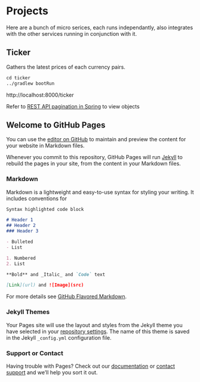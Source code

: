 # Projects

Here are a bunch of micro serices, each runs independantly, also integrates with the other services running in conjunction with it.

## Ticker

Gathers the latest prices of each currency pairs.

```markdown
cd ticker
../gradlew bootRun
```

http://localhost:8000/ticker

Refer to [REST API pagination in Spring](http://www.baeldung.com/rest-api-pagination-in-spring) to view objects





## Welcome to GitHub Pages

You can use the [editor on GitHub](https://github.com/arnoe/codecrafter/edit/master/README.md) to maintain and preview the content for your website in Markdown files.

Whenever you commit to this repository, GitHub Pages will run [Jekyll](https://jekyllrb.com/) to rebuild the pages in your site, from the content in your Markdown files.

### Markdown

Markdown is a lightweight and easy-to-use syntax for styling your writing. It includes conventions for

```markdown
Syntax highlighted code block

# Header 1
## Header 2
### Header 3

- Bulleted
- List

1. Numbered
2. List

**Bold** and _Italic_ and `Code` text

[Link](url) and ![Image](src)
```

For more details see [GitHub Flavored Markdown](https://guides.github.com/features/mastering-markdown/).

### Jekyll Themes

Your Pages site will use the layout and styles from the Jekyll theme you have selected in your [repository settings](https://github.com/arnoe/codecrafter/settings). The name of this theme is saved in the Jekyll `_config.yml` configuration file.

### Support or Contact

Having trouble with Pages? Check out our [documentation](https://help.github.com/categories/github-pages-basics/) or [contact support](https://github.com/contact) and we’ll help you sort it out.
